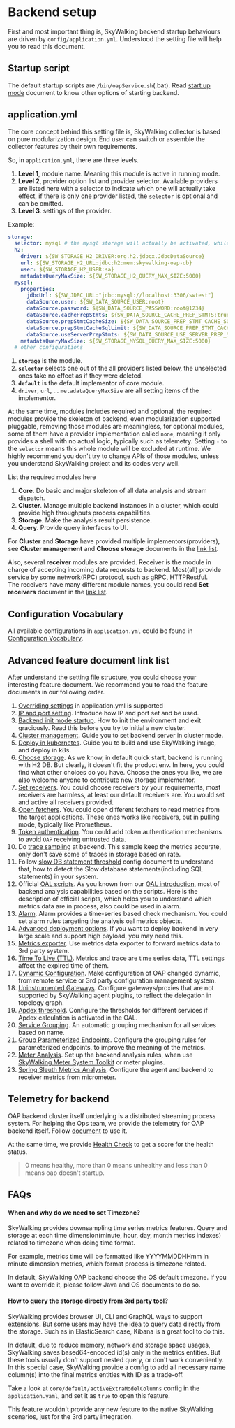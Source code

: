 # Backend setup
First and most important thing is, SkyWalking backend startup behaviours are driven by `config/application.yml`.
Understood the setting file will help you to read this document.

## Startup script
The default startup scripts are `/bin/oapService.sh`(.bat). 
Read [start up mode](backend-start-up-mode.md) document to know other options
of starting backend.


## application.yml
The core concept behind this setting file is, SkyWalking collector is based on pure modularization design. 
End user can switch or assemble the collector features by their own requirements.

So, in `application.yml`, there are three levels.
1. **Level 1**, module name. Meaning this module is active in running mode.
1. **Level 2**, provider option list and provider selector. Available providers are listed here with a selector to indicate which one will actually take effect,
if there is only one provider listed, the `selector` is optional and can be omitted.
1. **Level 3**. settings of the provider.

Example:

```yaml
storage:
  selector: mysql # the mysql storage will actually be activated, while the h2 storage takes no effect
  h2:
    driver: ${SW_STORAGE_H2_DRIVER:org.h2.jdbcx.JdbcDataSource}
    url: ${SW_STORAGE_H2_URL:jdbc:h2:mem:skywalking-oap-db}
    user: ${SW_STORAGE_H2_USER:sa}
    metadataQueryMaxSize: ${SW_STORAGE_H2_QUERY_MAX_SIZE:5000}
  mysql:
    properties:
      jdbcUrl: ${SW_JDBC_URL:"jdbc:mysql://localhost:3306/swtest"}
      dataSource.user: ${SW_DATA_SOURCE_USER:root}
      dataSource.password: ${SW_DATA_SOURCE_PASSWORD:root@1234}
      dataSource.cachePrepStmts: ${SW_DATA_SOURCE_CACHE_PREP_STMTS:true}
      dataSource.prepStmtCacheSize: ${SW_DATA_SOURCE_PREP_STMT_CACHE_SQL_SIZE:250}
      dataSource.prepStmtCacheSqlLimit: ${SW_DATA_SOURCE_PREP_STMT_CACHE_SQL_LIMIT:2048}
      dataSource.useServerPrepStmts: ${SW_DATA_SOURCE_USE_SERVER_PREP_STMTS:true}
    metadataQueryMaxSize: ${SW_STORAGE_MYSQL_QUERY_MAX_SIZE:5000}
  # other configurations
```

1. **`storage`** is the module.
1. **`selector`** selects one out of the all providers listed below, the unselected ones take no effect as if they were deleted.
1. **`default`** is the default implementor of core module.
1. `driver`, `url`, ... `metadataQueryMaxSize` are all setting items of the implementor.

At the same time, modules includes required and optional, the required modules provide the skeleton of backend,
even modularization supported pluggable, removing those modules are meaningless, for optional modules, some of them have
a provider implementation called `none`, meaning it only provides a shell with no actual logic, typically such as telemetry.
Setting `-` to the `selector` means this whole module will be excluded at runtime.
We highly recommend you don't try to change APIs of those modules, unless you understand SkyWalking project and its codes very well.

List the required modules here
1. **Core**. Do basic and major skeleton of all data analysis and stream dispatch.
1. **Cluster**. Manage multiple backend instances in a cluster, which could provide high throughputs process
capabilities.
1. **Storage**. Make the analysis result persistence.
1. **Query**. Provide query interfaces to UI.

For **Cluster** and **Storage** have provided multiple implementors(providers), see **Cluster management**
and **Choose storage** documents in the [link list](#advanced-feature-document-link-list).

Also, several **receiver** modules are provided.
Receiver is the module in charge of accepting incoming data requests to backend. Most(all) provide 
service by some network(RPC) protocol, such as gRPC, HTTPRestful.  
The receivers have many different module names, you could
read **Set receivers** document in the [link list](#advanced-feature-document-link-list).

## Configuration Vocabulary
All available configurations in `application.yml` could be found in [Configuration Vocabulary](configuration-vocabulary.md). 

## Advanced feature document link list
After understand the setting file structure, you could choose your interesting feature document.
We recommend you to read the feature documents in our following order.

1. [Overriding settings](backend-setting-override.md) in application.yml is supported
1. [IP and port setting](backend-ip-port.md). Introduce how IP and port set and be used.
1. [Backend init mode startup](backend-init-mode.md). How to init the environment and exit graciously.
Read this before you try to initial a new cluster.
1. [Cluster management](backend-cluster.md). Guide you to set backend server in cluster mode.
1. [Deploy in kubernetes](backend-k8s.md). Guide you to build and use SkyWalking image, and deploy in k8s.
1. [Choose storage](backend-storage.md). As we know, in default quick start, backend is running with H2
DB. But clearly, it doesn't fit the product env. In here, you could find what other choices do you have.
Choose the ones you like, we are also welcome anyone to contribute new storage implementor.
1. [Set receivers](backend-receivers.md). You could choose receivers by your requirements, most receivers
are harmless, at least our default receivers are. You would set and active all receivers provided.
1. [Open fetchers](backend-fetcher.md). You could open different fetchers to read metrics from the target applications.
These ones works like receivers, but in pulling mode, typically like Prometheus.
1. [Token authentication](backend-token-auth.md). You could add token authentication mechanisms to avoid `OAP` receiving untrusted data.  
1. Do [trace sampling](trace-sampling.md) at backend. This sample keep the metrics accurate, only don't save some of traces
in storage based on rate.
1. Follow [slow DB statement threshold](slow-db-statement.md) config document to understand that, 
how to detect the Slow database statements(including SQL statements) in your system.
1. Official [OAL scripts](../../guides/backend-oal-scripts.md). As you known from our [OAL introduction](../../concepts-and-designs/oal.md),
most of backend analysis capabilities based on the scripts. Here is the description of official scripts,
which helps you to understand which metrics data are in process, also could be used in alarm.
1. [Alarm](backend-alarm.md). Alarm provides a time-series based check mechanism. You could set alarm 
rules targeting the analysis oal metrics objects.
1. [Advanced deployment options](advanced-deployment.md). If you want to deploy backend in very large
scale and support high payload, you may need this. 
1. [Metrics exporter](metrics-exporter.md). Use metrics data exporter to forward metrics data to 3rd party
system.
1. [Time To Live (TTL)](ttl.md). Metrics and trace are time series data, TTL settings affect the expired time of them.
1. [Dynamic Configuration](dynamic-config.md). Make configuration of OAP changed dynamic, from remote service
or 3rd party configuration management system.
1. [Uninstrumented Gateways](uninstrumented-gateways.md). Configure gateways/proxies that are not supported by SkyWalking agent plugins,
to reflect the delegation in topology graph.
1. [Apdex threshold](apdex-threshold.md). Configure the thresholds for different services if Apdex calculation is activated in the OAL.
1. [Service Grouping](service-auto-grouping.md). An automatic grouping mechanism for all services based on name.
1. [Group Parameterized Endpoints](endpoint-grouping-rules.md). Configure the grouping rules for parameterized endpoints,
to improve the meaning of the metrics.
1. [Meter Analysis](backend-meter.md). Set up the backend analysis rules, when use [SkyWalking Meter System Toolkit](../service-agent/java-agent/README.md#advanced-features) 
or meter plugins. 
1. [Spring Sleuth Metrics Analysis](spring-sleuth-setup.md). Configure the agent and backend to receiver metrics from micrometer. 

## Telemetry for backend
OAP backend cluster itself underlying is a distributed streaming process system. For helping the Ops team,
we provide the telemetry for OAP backend itself. Follow [document](backend-telemetry.md) to use it.

At the same time, we provide [Health Check](backend-health-check.md) to get a score for the health status.
> 0 means healthy, more than 0 means unhealthy 
> and less than 0 means oap doesn't startup.

## FAQs
#### When and why do we need to set Timezone?
SkyWalking provides downsampling time series metrics features. 
Query and storage at each time dimension(minute, hour, day, month metrics indexes)
related to timezone when doing time format. 

For example, metrics time will be formatted like YYYYMMDDHHmm in minute dimension metrics,
which format process is timezone related.
  
In default, SkyWalking OAP backend choose the OS default timezone.
If you want to override it, please follow Java and OS documents to do so.

#### How to query the storage directly from 3rd party tool?
SkyWalking provides browser UI, CLI and GraphQL ways to support extensions. But some users may have the idea to query data 
directly from the storage. Such as in ElasticSearch case, Kibana is a great tool to do this.

In default, due to reduce memory, network and storage space usages, SkyWalking saves based64-encoded id(s) only in the metrics entities. 
But these tools usually don't support nested query, or don't work conveniently. In this special case,
SkyWalking provide a config to add all necessary name column(s) into the final metrics entities with ID as a trade-off.

Take a look at `core/default/activeExtraModelColumns` config in the `application.yaml`, and set it as `true` to open this feature.

This feature wouldn't provide any new feature to the native SkyWalking scenarios, just for the 3rd party integration.
